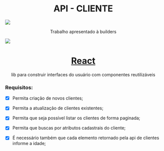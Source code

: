 <h1 align="center">API - CLIENTE</h1>

<img src="https://img.shields.io/badge/Version-1.0-brightgreen"/>

<p align="center">Trabalho apresentado à builders</p>

<img src="https://www.iconspng.com/images/client-cliente/client-cliente.jpg"/>
		  


<h1 align="center">
    <a href="https://pt-br.reactjs.org/">React</a>
</h1>
<p align="center">lib para construir interfaces do usuário com componentes reutilizáveis</p>

### Requisitos:

- [x] Permita criação de novos clientes;

- [x] Permita a atualização de clientes existentes;

- [x] Permita que seja possível listar os clientes de forma paginada;

- [x] Permita que buscas por atributos cadastrais do cliente;

- [x] É necessário também que cada elemento retornado pela api de clientes informe a idade;
